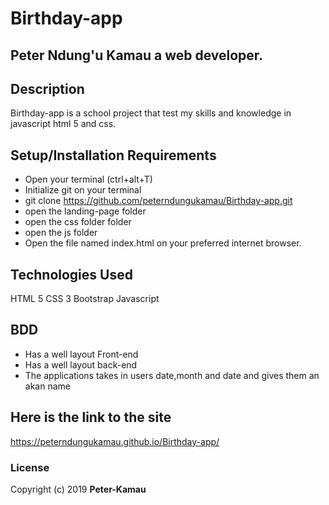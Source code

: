 # Birthday-app
## Peter Ndung'u Kamau a web developer.
## Description
Birthday-app is a school project that test my skills and knowledge in javascript html 5 and css. 
## Setup/Installation Requirements
* Open your terminal (ctrl+alt+T)
* Initialize git on your terminal
* git clone https://github.com/peterndungukamau/Birthday-app.git
* open the landing-page folder
* open the css folder folder
* open the js folder
* Open the file named index.html on your preferred internet browser.
## Technologies Used
HTML 5
CSS 3
Bootstrap
Javascript
## BDD
* Has a well layout Front-end 
* Has a well layout back-end
* The applications takes in users date,month and date and gives them an akan name
## Here is the link to the site
https://peterndungukamau.github.io/Birthday-app/
### License
Copyright (c) 2019 **Peter-Kamau**

